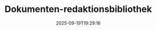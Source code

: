 ---
############################# Static ############################
layout: "family"
date:  2025-09-19T19:29:16
draft: false

product: "Redaction"
product_tag: "redaction"

lang: de

############################# Head ############################
head_title: "Dokumentenredaktion Lösung. Bearbeiten oder entfernen Sie sensible Daten."
head_description: "Entfernen, redigieren oder verbergen Sie Text, Bilder oder Metadaten in PDFs, Word-Dokumenten, Excel-Tabellen, PowerPoint-Präsentationen, Bildern und mehr. Nutzen Sie unsere Bibliothek in Ihren .NET-, Java-, Python- oder cloudbasierten Anwendungen."

############################# Header ############################
title: "Dokumenten-redaktionsbibliothek"
description:  |
  Verbergen oder entfernen Sie persönliche Informationen aus verschiedenen Dateitypen.

  Bearbeiten Sie Texte oder Bilder, um vertrauliche Inhalte zu eliminieren.

  Verwalten Sie Dateimetadaten mit unseren erweiterten Funktionen.

############################# Supported Platforms ###############################
supported_platforms:
  enable: true
  head_title: "Wählen Sie Ihre Plattform"
  title: "Plattformunabhängigkeit"
  description: "GroupDocs.Redaction-Bibliothek unterstützt die folgenden Betriebssysteme und Frameworks:"
  details_link_title: "Erfahren Sie mehr"

  items:
    # items loop
    - title: ".NET"
      description: GroupDocs.Redaction .NET 
      color: "blue"
      tag: "net"
      link: "/redaction/net/"
      features_link: "https://docs.groupdocs.com/redaction/net/system-requirements/"
      features:
          # features loop
          - rows: "3"
            content: |
                    NET 6.0+ <br> .NET Core 3.1 <br> .NET Framework 4.6.2+
      
          # features loop
          - rows: "4"
            content: |
                    Windows <br> Linux <br> Mac OS <br> Microsoft Azure
      
          # features loop
          - rows: "3"
            content: |
                    Microsoft Visual Studio <br> JetBrains Rider <br> Microsoft Visual Code
      
          # features loop
          - rows: "1"
            content: |
                    30+ file formats
      

    # items loop
    - title: "Java"
      description: GroupDocs.Redaction Java
      color: "red"
      tag: "java"
      link: "/redaction/java/"
      features_link: "https://docs.groupdocs.com/redaction/java/system-requirements/"
      features:
          # features loop
          - rows: "3"
            content: |
                    Java 8 or higher <br> Kotlin
      
          # features loop
          - rows: "4"
            content: |
                    Windows <br> Linux <br> Mac OS
      
          # features loop
          - rows: "3"
            content: |
                    IntelliJ IDEA <br> Eclipse <br> NetBeans
      
          # features loop
          - rows: "1"
            content: |
                    30+ file formats

    # items loop
    - title: "Python"
      description: GroupDocs.Redaction Python
      color: "yellow"
      tag: "python-net"
      link: "/redaction/python-net/"
      features_link: "https://docs.groupdocs.com/redaction/python-net/system-requirements/"
      features:
          # features loop
          - rows: "3"
            content: |
                    Python 3.9+ and .Net 6+
      
          # features loop
          - rows: "4"
            content: |
                    Windows <br> Linux <br> Mac OS
      
          # features loop
          - rows: "3"
            content: |
                    IDLE <br> PyCharm <br> Visual Studio Code
      
          # features loop
          - rows: "1"
            content: |
                    30+ file formats

############################# Features ###############################
features:
  enable: true
  title: "GroupDocs.Redaction auf einen Blick"
  description: "Eine Lösung zur Verwaltung von Inhalten in PDFs, Office-Dokumenten, Bildern und anderen Geschäftsdaten."

  items:
    # items loop
    - icon: "text"
      title: "Text entfernen oder bearbeiten"
      content: "Finden und redigieren Sie sensible Texte in Ihren Dokumenten."

    # items loop
    - icon: "image"
      title: "Bilder redigieren"
      content: "Verbergen Sie Bildbereiche in Ihren Dateien effizient."

    # items loop
    - icon: "template"
      title: "Metadaten verwalten"
      content: "Entfernen oder ersetzen Sie Metadaten wie den Autor in Word-Dokumenten oder EXIF-Daten in Bildern."

    # items loop
    - icon: "pdf"
      title: "Erweiterte Funktionen"
      content: "Suchen Sie nach Daten, die redigiert werden sollen, mithilfe von regulären Ausdrücken oder KI-Integrationen."

############################# Code samples ############################
code_samples:
  enable: true
  title: "GroupDocs.Redaction Codebeispiele"
  description: "Typische Anwendungsfälle von GroupDocs.Redaction Redaktionsoperationen."
  items:
    # code sample loop
    - title: "So redigieren Sie Texte in PDF-Dokumenten"
      content: |
       GroupDocs.Redaction ist die beste Lösung, um Texte in Ihren Dokumenten in nur wenigen Schritten zu redigieren.
      samples:
        - language: "C#"
          color: "blue"
          content: |
            ```csharp {style=abap}   
            // Übergeben Sie den Dateipfad, der redigiert werden soll, an eine Redactor-Instanz.
            using (Redactor redactor  = new Redactor("source.pdf"))
            {
                // Bieten Sie Redaktionsoptionen an.
                var redaction = new ExactPhraseRedaction("Sensitive data", new ReplacementOptions("[hidden]"));

                // Redigieren und speichern Sie das Ergebnis.
                redactor.Apply(redaction);

                var outputFile = redactor.Save();
            }   
            ```
        - language: "Java"
          color: "red"
          content: |
            ```java {style=abap}   
            // Übergeben Sie den Dateipfad, der redigiert werden soll, an eine Redactor-Instanz.
            final Redactor redactor  = new Redactor("source.pdf");

            try 
            {
                // Bieten Sie Redaktionsoptionen an.
                ExactPhraseRedaction redaction = new ExactPhraseRedaction("Sensitive data", new ReplacementOptions("[hidden]"));

                // Redigieren und speichern Sie das Ergebnis.
                redactor.apply(redaction);
                redactor.save();
            }
            finally { redactor.close(); } 
            ```
        - language: "Python"
          color: "yellow"
          content: |
            ```python {style=abap}
            import groupdocs.redaction as gr
            import groupdocs.redaction.options as gro
            import groupdocs.redaction.redactions as grr

            def run():

                # Übergeben Sie den Dateipfad, der redigiert werden soll, an eine Redactor-Instanz.
                with gr.Redactor("source.pdf") as redactor:

                    # Bieten Sie Redaktionsoptionen an.
                    repl_opt = grr.ReplacementOptions("[hidden]")
                    ex_red = grr.ExactPhraseRedaction("Sensitive data", repl_opt)

                    # Redigieren und speichern Sie das Ergebnis.
                    result = redactor.apply(ex_red)
        
                    so = gro.SaveOptions()
                    so.add_suffix = True
                    so.rasterize_to_pdf = False
                    result_path = redactor.save(so)
            ```

############################# Supported Formats ###############################
formats:
  enable: true
  title: "Über 30 unterstützte Dateiformate"
  description: "GroupDocs.Redaction unterstützt Redaktionsoperationen über alle gängigen Geschäftsdatenformate hinweg."

############################# Metrics ###############################
metrics:
  enable: true
  title: "GroupDocs.Redaction Erfolge"
  description: "Entdecken Sie wichtige Kennzahlen, die den Erfolg unserer Bibliothek hervorheben."

  items:
    # items loop
    - number: "30+"
      title: "Unterstützte Formate"
      content: "GroupDocs.Redaction unterstützt Operationen mit über 30 weit verbreiteten Dateiformaten."

    # items loop
    - number: "440k"
      title: "NuGet Downloads"
      content: "GroupDocs.Redaction für .NET wurde über 440.000 Mal von NuGet heruntergeladen."

    # items loop
    - number: "12k"
      title: "Maven Downloads"
      content: "GroupDocs.Redaction hat über 12.000 Downloads auf Maven, die leistungsstarke Java-Redaktionsfunktionen anbieten."

    # items loop
    - number: "140+"
      title: "Zufriedene Kunden"
      content: "Sowohl globale Unternehmen als auch individuelle Entwickler setzen auf GroupDocs-Produkte, um innovative Lösungen zu entwickeln."


############################# Customers ###############################
customers:
  enable: true
  title: "Unsere zufriedenen Kunden"
  description: "GroupDocs-Bibliotheken werden von international anerkannten und geschätzten Marken vertraut."

  items:
    # items loop
    - title: "BenQ Corporation"
      logo: "benq"
      
    # items loop
    - title: "Nasdaq Stock Market"
      logo: "nasdaq"
      
    # items loop
    - title: "AT&T Inc."
      logo: "att"
      
    # items loop
    - title: "Customer logo AstraZeneca"
      logo: "astrazeneca"
      
    # items loop
    - title: "Central Bank of Argentina"
      logo: "argentinacentralbank"
      
    # items loop
    - title: "Roche Holding AG"
      logo: "roche"
      
    # items loop
    - title: "Capita"
      logo: "capita"
      
    # items loop
    - title: "Axa S.A."
      logo: "axa"
      
    # items loop
    - title: "Instructure Inc."
      logo: "instructure"
      
    # items loop
    - title: "Wipro"
      logo: "wipro"


############################# Actions ###############################
actions:
  enable: true
  title: "Bereit zum Start?"
  description: "Testen Sie die Funktionen von GroupDocs.Redaction kostenlos auf Ihrer Plattform."

  items:
    # items loop
    - title: ".NET"
      color: "blue"
      link: "/redaction/net/"

    # items loop
    - title: "Java"
      color: "red"
      link: "/redaction/java/"

    # items loop
    - title: "Node.js"
      color: "yellow"
      link: "/redaction/python-net/"   

############################# FAQ ###############################
faq:
  enable: true
  title: "Häufig gestellte Fragen"
  description: "Antworten auf die am häufigsten gestellten Fragen."

  items:
    # items loop
    - question: "Benötigt die GroupDocs.Redaction-Bibliothek Drittanbieter-Software zur Bearbeitung von Dokumenten?"
      answer: "GroupDocs.Redaction benötigt keine externe Software wie Adobe Acrobat, Microsoft Office oder andere."

    # items loop
    - question: "Kann ich die GroupDocs.Redaction-Bibliothek vor dem Kauf ausprobieren?"
      answer: "Ja, Sie können GroupDocs.Redaction ohne den Kauf einer Lizenz ausprobieren. Es funktioniert im Testmodus, der Test-Wasserzeichen hinzufügt und die Ausgabe auf die ersten 3 Seiten beschränkt. Um ohne Einschränkungen zu testen, beantragen Sie eine 30-tägige temporäre Lizenz. Für weitere Details, [siehe](https://purchase.groupdocs.com/temporary-license/)."

    # items loop
    - question: "Welche Lizenzoptionen sind verfügbar?"
      answer: "Wir bieten mehrere Lizenztypen basierend auf Ihren Entwicklungs- und Vertriebsanforderungen an. Dazu gehören Entwicklerbasierte, standortbasierte und gemessene Lizenzen abhängig von der Nutzung. Weitere Informationen finden Sie [hier](https://purchase.groupdocs.com/pricing/redaction/net/)."

############################# Cloud Links ###############################
cloud_links:
  enable: false
  title: "GroupDocs.Redaction Low-Code APIs"
  description: "Integrieren Sie die Dokumentenredaktion in jede Anwendung mithilfe unserer cloudbasierten REST-API."
  
  items:
    # items loop
    - title: "GroupDocs.Redaction Cloud for cURL"
      content: "Verwenden Sie cURL-Befehle mit unserer RESTful-Cloud-API, um Dokumente in einer Vielzahl unterstützter Dateiformate zu redigieren."
      icon: "groupdocs_redaction-for-curl"
      link: "https://products.groupdocs.cloud/redaction/curl"

    # items loop
    - title: "GroupDocs.Redaction Cloud for .NET"
      content: "Extrahieren Sie Bilder, Texte und Metadaten oder redigieren Sie Dokumente mithilfe von Vorlagen in Microsoft .NET-Anwendungen."
      icon: "groupdocs_redaction-for-net"
      link: "https://products.groupdocs.cloud/redaction/net"

    # items loop
    - title: "GroupDocs.Redaction Cloud for Java"
      content: "Java SDK zum Redigieren von Dokumenten und zum Extrahieren von Daten innerhalb Ihrer Java-basierten Anwendungen."
      icon: "groupdocs_redaction-for-java"
      link: "https://products.groupdocs.cloud/redaction/java"

############################# App links ###############################
app_links:
  enable: true
  title: "GroupDocs.Redaction No-Code Apps"
  description: "Eine webbasierte App, mit der Sie über 30 gängige Dateiformate direkt in Ihrem Browser redigieren können."

  items:
    # items loop
    - title: "GroupDocs.Redaction Total"
      content: "Kostenloses Online-Tool, um Word, Excel, PowerPoint, PDF und über 30 andere Dateitypen zu redigieren."
      icon: "groupdocs_redaction-app"
      link: "https://products.groupdocs.app/redaction/total"

    # items loop
    - title: "GroupDocs.Redaction DOCX"
      content: "Redigieren Sie Word-Dokumente in Ihrem Browser und extrahieren Sie Bilder, Texte oder Metadaten."
      icon: "groupdocs_words-app"
      link: "https://products.groupdocs.app/redaction/docx"

    # items loop
    - title: "GroupDocs.Redaction PDF"
      content: "Kostenloses PDF-Redaktionstool, das auf jedem Gerät oder jeder Plattform ohne Einschränkungen funktioniert."
      icon: "groupdocs_pdf-app"
      link: "https://products.groupdocs.app/redaction/pdf"


      


---